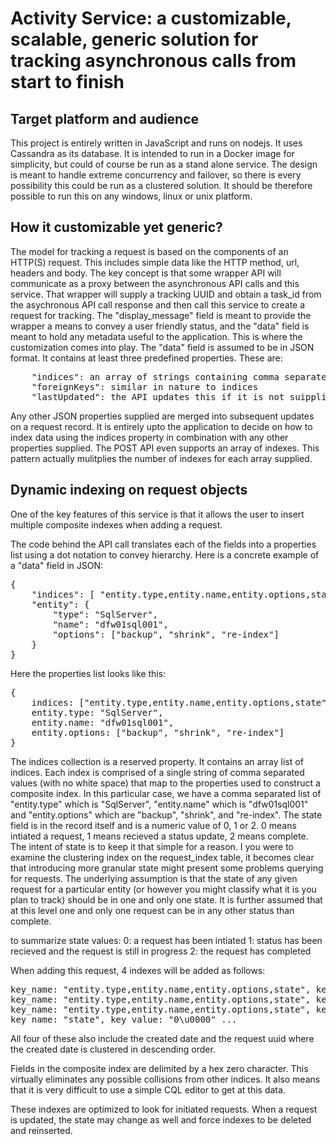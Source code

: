 # Activity Service: a customizable, scalable, generic solution for tracking asynchronous calls from start to finish

## Target platform and audience

This project is entirely written in JavaScript and runs on nodejs. It uses Cassandra as its database. It is intended to run in a Docker image for simplicity, but could of course be run as a stand alone service. The design is meant to handle extreme concurrency and failover, so there is every possibility this could be run as a clustered solution. It should be therefore possible to run this on any windows, linux or unix platform. 

## How it customizable yet generic?

The model for tracking a request is based on the components of an HTTP(S) request. This includes simple data like the HTTP method, url, headers and body. The key concept is that some wrapper API will communicate as a proxy between the asynchronous API calls and this service. That wrapper will supply a tracking UUID and obtain a task_id from the asychronous API call response and then call this service to create a request for tracking. The "display_message" field is meant to provide the wrapper a means to convey a user friendly status, and the "data" field is meant to hold any metadata useful to the application. This is where the customization comes into play. The "data" field is assumed to be in JSON format. It contains at least three predefined properties. These are: 
<pre>
    "indices": an array of strings containing comma separated property names that combine to define a composite index 
    "foreignKeys": similar in nature to indices 
    "lastUpdated": the API updates this if it is not suipplied on any PUT request API calls.
</pre>    

Any other JSON properties supplied are merged into subsequent updates on a request record. It is entirely upto the application to decide on how to index data using the indices property in combination with any other properties supplied. The POST API even supports an array of indexes. This pattern actually mulitplies the number of indexes for each array supplied. 

## Dynamic indexing on request objects
One of the key features of this service is that it allows the user to insert multiple
composite indexes when adding a request. 

The code behind the API call translates each of the fields into a properties list using a dot notation to convey hierarchy.
Here is a concrete example of a "data" field in JSON:
<pre>
{
    "indices": [ "entity.type,entity.name,entity.options,state", "state" ],
    "entity": {
        "type": "SqlServer",
        "name": "dfw01sql001",
        "options": ["backup", "shrink", "re-index"]
    }
}
</pre>

Here the properties list looks like this:
<pre>
{
    indices: ["entity.type,entity.name,entity.options,state", "state"],
    entity.type: "SqlServer",
    entity.name: "dfw01sql001",
    entity.options: ["backup", "shrink", "re-index"]
}
</pre>

The indices collection is a reserved property. It contains an array list of indices. Each index is comprised of a single string of comma separated values (with no white space) that map to the properties used to construct a composite index. In this particular case, we have a comma separated list of "entity.type" which is "SqlServer", "entity.name" which is "dfw01sql001" and "entity.options" which are "backup", "shrink", and "re-index". The state field is in the record itself and is a numeric value of 0, 1 or 2. 0 means intiated a request, 1 means recieved a status update, 2 means complete. The intent of state is to keep it that simple for a reason. I you were to examine the clustering index on the request_index table, it becomes clear that introducing more granular state might present some problems querying for requests. The underlying assumption is that the state of any given request for a particular entity (or however you might classify what it is you plan to track) should be in one and only one state. It is further assumed that at this level one and only one request can be in any other status than complete.

to summarize state values:
 0: a request has been intiated
 1: status has been recieved and the request is still in progress
 2: the request has completed



When adding this request, 4 indexes will be added as follows:

<pre>
key_name: "entity.type,entity.name,entity.options,state", key_value: "SqlServer\u0000dfw01sql001\u0000backup\u00000\u0000" ...
key_name: "entity.type,entity.name,entity.options,state", key_value: "SqlServer\u0000dfw01sql001\u0000shrink\u00000\u0000" ...
key_name: "entity.type,entity.name,entity.options,state", key_value: "SqlServer\u0000dfw01sql001\u0000re-index\u00000\u0000" ...
key_name: "state", key_value: "0\u0000" ...
</pre>

All four of these also include the created date and the request uuid where the created date is clustered in descending order.

Fields in the composite index are delimited by a hex zero character. This virtually eliminates any possible collisions from other indices. It also means that it is very difficult to use a simple CQL editor to get at this data.

These indexes are optimized to look for initiated requests. When a request is updated, the state may change as well and force indexes to be deleted and reinserted.
###